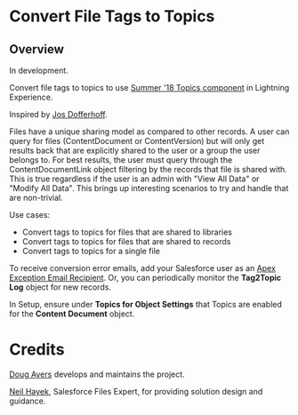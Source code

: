 Convert File Tags to Topics
==============================

Overview
--------

In development.

Convert file tags to topics to use [Summer '18 Topics component](https://releasenotes.docs.salesforce.com/en-us/summer18/release-notes/rn_general_topics_on_records.htm) in Lightning Experience.

Inspired by [Jos Dofferhoff](https://success.salesforce.com/_ui/core/chatter/groups/GroupProfilePage?g=0F93A0000009SE1&fId=0D53A00003f1lod).

Files have a unique sharing model as compared to other records.
A user can query for files (ContentDocument or ContentVersion) but will only get results back that are
explicitly shared to the user or a group the user belongs to. For best results, the user must query
through the ContentDocumentLink object filtering by the records that file is shared with.
This is true regardless if the user is an admin with "View All Data" or "Modify All Data".
This brings up interesting scenarios to try and handle that are non-trivial.

Use cases:
* Convert tags to topics for files that are shared to libraries
* Convert tags to topics for files that are shared to records
* Convert tags to topics for a single file

To receive conversion error emails, add your Salesforce user as an [Apex Exception Email Recipient](https://help.salesforce.com/articleView?id=code_apex_exceptions.htm&type=5).
Or, you can periodically monitor the **Tag2Topic Log** object for new records.

In Setup, ensure under **Topics for Object Settings** that Topics are enabled for the **Content Document** object.


Credits
=======

[Doug Ayers](https://douglascayers.com) develops and maintains the project.

[Neil Hayek](https://success.salesforce.com/ProfileView?userId=00530000003SpRm), Salesforce Files Expert, for providing solution design and guidance.

